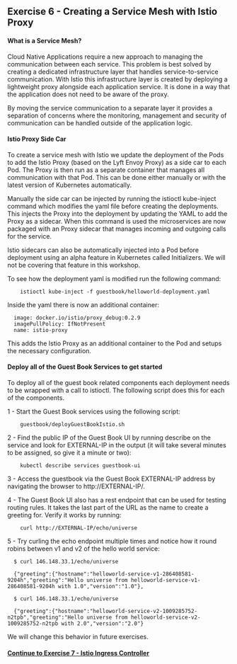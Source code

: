 ## Exercise 6 - Creating a Service Mesh with Istio Proxy

#### What is a Service Mesh?

Cloud Native Applications require a new approach to managing the communication between each service.  This problem is best solved by creating a dedicated infrastructure layer that handles service-to-service communication. With Istio this infrastructure layer is created by deploying a lightweight proxy alongside each application service.  It is done in a way that the application does not need to be aware of the proxy.

By moving the service communication to a separate layer it provides a separation of concerns where the monitoring, management and security of communication can be handled outside of the application logic.

#### Istio Proxy Side Car

To create a service mesh with Istio we update the deployment of the Pods to add the Istio Proxy (based on the Lyft Envoy Proxy) as a side car to each Pod.  The Proxy is then run as a separate container that manages all communication with that Pod.  This can be done either manually or with the latest version of Kubernetes automatically.

Manually the side car can be injected by running the istioctl kube-inject command which modifies the yaml file before creating the deployments.  This injects the Proxy into the deployment by updating the YAML to add the Proxy as a sidecar.  When this command is used the microservices are now packaged with an Proxy sidecar that manages incoming and outgoing calls for the service.  

Istio sidecars can also be automatically injected into a Pod before deployment using an alpha feature in Kubernetes called Initializers.  We will not be covering that feature in this workshop.

To see how the deployment yaml is modified run the following command:

```
    istioctl kube-inject -f guestbook/helloworld-deployment.yaml
```

Inside the yaml there is now an additional container:

```
  image: docker.io/istio/proxy_debug:0.2.9
  imagePullPolicy: IfNotPresent
  name: istio-proxy
```

This adds the Istio Proxy as an additional container to the Pod and setups the necessary configuration.

#### Deploy all of the Guest Book Services to get started

To deploy all of the guest book related components each deployment needs to be wrapped with a call to istioctl.  The following script does this for each of the components.

1 - Start the Guest Book services using the following script:

```
    guestbook/deployGuestBookIstio.sh
```

2 - Find the public IP of the Guest Book UI by running describe on the service and look for EXTERNAL-IP in the output (it will take several minutes to be assigned, so give it a minute or two):

```
    kubectl describe services guestbook-ui
```

3 - Access the guestbook via the Guest Book EXTERNAL-IP address by navigating the browser to http://EXTERNAL-IP/.

4 - The Guest Book UI also has a rest endpoint that can be used for testing routing rules.  It takes the last part of the URL as the name to create a greeting for.  Verify it works by running:

```
    curl http://EXTERNAL-IP/echo/universe
```

5 - Try curling the echo endpoint multiple times and notice how it round robins between v1 and v2 of the hello world service:

```
  $ curl 146.148.33.1/echo/universe

  {"greeting":{"hostname":"helloworld-service-v1-286408581-9204h","greeting":"Hello universe from helloworld-service-v1-286408581-9204h with 1.0","version":"1.0"},

  $ curl 146.148.33.1/echo/universe

  {"greeting":{"hostname":"helloworld-service-v2-1009285752-n2tpb","greeting":"Hello universe from helloworld-service-v2-1009285752-n2tpb with 2.0","version":"2.0"}

```

We will change this behavior in future exercises.

#### [Continue to Exercise 7 - Istio Ingress Controller](../exercise-7/README.md)
